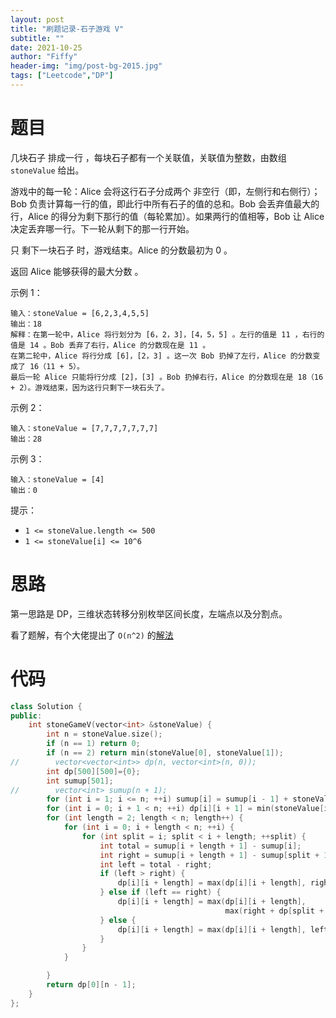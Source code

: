 ```yaml
---
layout: post
title: "刷题记录-石子游戏 V"
subtitle: ""
date: 2021-10-25
author: "Fiffy"
header-img: "img/post-bg-2015.jpg"
tags: ["Leetcode","DP"]
---
```


# 题目

几块石子 排成一行 ，每块石子都有一个关联值，关联值为整数，由数组 `stoneValue` 给出。

游戏中的每一轮：Alice 会将这行石子分成两个 非空行（即，左侧行和右侧行）；Bob 负责计算每一行的值，即此行中所有石子的值的总和。Bob 会丢弃值最大的行，Alice 的得分为剩下那行的值（每轮累加）。如果两行的值相等，Bob 让 Alice 决定丢弃哪一行。下一轮从剩下的那一行开始。

只 剩下一块石子 时，游戏结束。Alice 的分数最初为 0 。

返回 Alice 能够获得的最大分数 。 

示例 1：

```
输入：stoneValue = [6,2,3,4,5,5]
输出：18
解释：在第一轮中，Alice 将行划分为 [6，2，3]，[4，5，5] 。左行的值是 11 ，右行的值是 14 。Bob 丢弃了右行，Alice 的分数现在是 11 。
在第二轮中，Alice 将行分成 [6]，[2，3] 。这一次 Bob 扔掉了左行，Alice 的分数变成了 16（11 + 5）。
最后一轮 Alice 只能将行分成 [2]，[3] 。Bob 扔掉右行，Alice 的分数现在是 18（16 + 2）。游戏结束，因为这行只剩下一块石头了。
```

示例 2：

```
输入：stoneValue = [7,7,7,7,7,7,7]
输出：28
```

示例 3：

```
输入：stoneValue = [4]
输出：0
```


提示：

- `1 <= stoneValue.length <= 500`
- `1 <= stoneValue[i] <= 10^6`

# 思路

第一思路是 DP，三维状态转移分别枚举区间长度，左端点以及分割点。

看了题解，有个大佬提出了 `O(n^2)` 的[解法](https://leetcode-cn.com/problems/stone-game-v/solution/on2dong-tai-gui-hua-jie-fa-by-huangyuyang/)

# 代码

```c++
class Solution {
public:
    int stoneGameV(vector<int> &stoneValue) {
        int n = stoneValue.size();
        if (n == 1) return 0;
        if (n == 2) return min(stoneValue[0], stoneValue[1]);
//        vector<vector<int>> dp(n, vector<int>(n, 0));
        int dp[500][500]={0};
        int sumup[501];
//        vector<int> sumup(n + 1);
        for (int i = 1; i <= n; ++i) sumup[i] = sumup[i - 1] + stoneValue[i - 1];
        for (int i = 0; i + 1 < n; ++i) dp[i][i + 1] = min(stoneValue[i], stoneValue[i + 1]);
        for (int length = 2; length < n; length++) {
            for (int i = 0; i + length < n; ++i) {
                for (int split = i; split < i + length; ++split) {
                    int total = sumup[i + length + 1] - sumup[i];
                    int right = sumup[i + length + 1] - sumup[split + 1];
                    int left = total - right;
                    if (left > right) {
                        dp[i][i + length] = max(dp[i][i + length], right + dp[split + 1][i + length]);
                    } else if (left == right) {
                        dp[i][i + length] = max(dp[i][i + length],
                                                max(right + dp[split + 1][i + length], left + dp[i][split]));
                    } else {
                        dp[i][i + length] = max(dp[i][i + length], left + dp[i][split]);
                    }
                }
            }

        }
        return dp[0][n - 1];
    }
};
```

